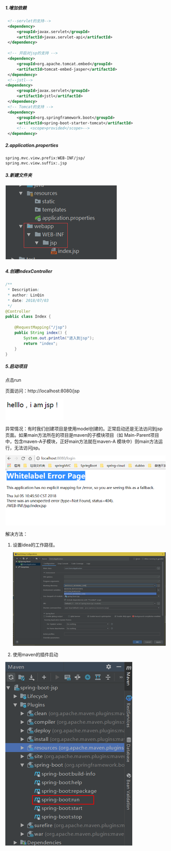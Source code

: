 ##### 1.增加依赖

```xml
 <!--servlet的支持-->
 <dependency>
     <groupId>javax.servlet</groupId>
     <artifactId>javax.servlet-api</artifactId>
 </dependency>

 <!-- 开启对jsp的支持 -->
 <dependency>
     <groupId>org.apache.tomcat.embed</groupId>
     <artifactId>tomcat-embed-jasper</artifactId>
 </dependency>
 <!--jstl-->
<dependency>
     <groupId>javax.servlet</groupId>
     <artifactId>jstl</artifactId>
 </dependency>
 <!-- Tomcat的支持 -->
 <dependency>
     <groupId>org.springframework.boot</groupId>
     <artifactId>spring-boot-starter-tomcat</artifactId>
     <!--  <scope>provided</scope>-->
 </dependency>
```



##### 2.application.properties

```properties
spring.mvc.view.prefix:WEB-INF/jsp/
spring.mvc.view.suffix:.jsp
```



##### 3.新建文件夹

![1549090961408](assets/1549090961408.png)



##### 4.创建IndexController

```java
/**
 * Description:
 * author: LinQin
 * date: 2018/07/03
 */
@Controller
public class Index {

    @RequestMapping("/jsp")
    public String index() {
        System.out.println("进入到jsp");
        return "index";
    }
}
```



##### 5.启动项目

点击run

页面访问：http://localhost:8080/jsp



![1549093333322](assets/1549093333322.png)



异常情况：有时我们创建项目是使用model创建的。正常启动还是无法访问到jsp页面。如果main方法所在的项目是maven的子模块项目（如 Main-Parent项目中，包含maven-A子模块，正好main方法就在maven-A 模块中）则main方法运行，无法访问jsp。

![1549093522934](assets/1549093522934.png)

解决方法：

1. 设置idea的工作路径。

   ![1549093884246](assets/1549093884246.png)

2. 使用maven的插件启动

![1549093962474](assets/1549093962474.png)

